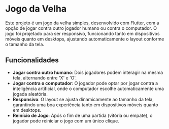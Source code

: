 # Jogo da Velha 

Este projeto é um jogo da velha simples, desenvolvido com Flutter, com a opção de jogar contra outro jogador humano ou contra o computador. O jogo foi projetado para ser responsivo, funcionando tanto em dispositivos móveis quanto em desktops, ajustando automaticamente o layout conforme o tamanho da tela.

## Funcionalidades

- **Jogar contra outro humano**: Dois jogadores podem interagir na mesma tela, alternando entre 'X' e 'O'.
- **Jogar contra o computador**: O jogador pode optar por jogar contra a inteligência artificial, onde o computador escolhe automaticamente uma jogada aleatória.
- **Responsivo**: O layout se ajusta dinamicamente ao tamanho da tela, garantindo uma boa experiência tanto em dispositivos móveis quanto em desktops.
- **Reinício de Jogo**: Após o fim de uma partida (vitória ou empate), o jogador pode reiniciar o jogo com um único clique.
